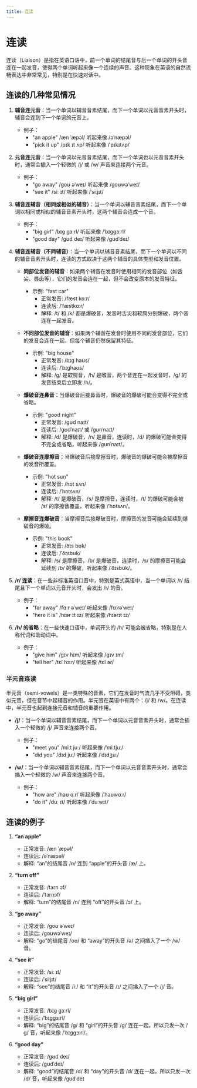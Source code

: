 ```yaml
---
title: 连读
---
```


# 连读

连读（Liaison）是指在英语口语中，前一个单词的结尾音与后一个单词的开头音连在一起发音，使得两个单词听起来像一个连续的声音。这种现象在英语的自然流畅表达中非常常见，特别是在快速对话中。

## 连读的几种常见情况

1. **辅音连元音**：当一个单词以辅音音素结尾，而下一个单词以元音音素开头时，辅音会连到下一个单词的元音上。

   - 例子：
     - "an apple" /æn ˈæpəl/ 听起来像 /əˈnæpəl/
     - "pick it up" /pɪk ɪt ʌp/ 听起来像 /ˈpɪkɪtʌp/

2. **元音连元音**：当一个单词以元音音素结尾，而下一个单词也以元音音素开头时，通常会插入一个轻微的 /j/ 或 /w/ 声音来连接两个元音。

   - 例子：
     - "go away" /ɡoʊ əˈweɪ/ 听起来像 /ɡoʊwəˈweɪ/
     - "see it" /siː ɪt/ 听起来像 /ˈsiːjɪt/

3. **辅音连辅音（相同或相似的辅音）**：当一个单词以辅音音素结尾，而下一个单词以相同或相似的辅音音素开头时，这两个辅音会连成一个音。

   - 例子：
     - "big girl" /bɪɡ ɡɜːrl/ 听起来像 /ˈbɪɡɡɜːrl/
     - "good day" /ɡʊd deɪ/ 听起来像 /ɡʊdˈdeɪ/

4. **辅音连辅音（不同辅音）**：当一个单词以辅音音素结尾，而下一个单词以不同的辅音音素开头时，连读的方式取决于这两个辅音的具体类型和发音位置。

   - **同部位发音的辅音**：如果两个辅音在发音时使用相同的发音部位（如舌尖、唇齿等），它们的发音会连在一起，但不会改变原本的发音特征。

     - 示例: "fast car"
       - 正常发音: /fæst kɑːr/
       - 连读后: /ˈfæstkɑːr/
       - 解释: /t/ 和 /k/ 都是爆破音，发音时舌尖和软腭分别爆破，两个音连在一起发音。

   - **不同部位发音的辅音**：如果两个辅音在发音时使用不同的发音部位，它们的发音会连在一起，但每个辅音仍然保留其特征。

     - 示例: "big house"
       - 正常发音: /bɪɡ haʊs/
       - 连读后: /ˈbɪɡhaʊs/
       - 解释: /ɡ/ 是软腭音，/h/ 是喉音，两个音连在一起发音时，/ɡ/ 的发音结束后立即发 /h/。

   - **爆破音连鼻音**：当爆破音后接鼻音时，爆破音的爆破可能会变得不完全或省略。

     - 示例: "good night"
       - 正常发音: /ɡʊd naɪt/
       - 连读后: /ɡʊdˈnaɪt/ 或 /ɡʊnˈnaɪt/
       - 解释: /d/ 是爆破音，/n/ 是鼻音，连读时，/d/ 的爆破可能会变得不完全或省略，听起来像 /ɡʊnˈnaɪt/。

   - **爆破音连摩擦音**：当爆破音后接摩擦音时，爆破音的爆破可能会被摩擦音的发音所覆盖。

     - 示例: "hot sun"
       - 正常发音: /hɒt sʌn/
       - 连读后: /ˈhɒtsʌn/
       - 解释: /t/ 是爆破音，/s/ 是摩擦音，连读时，/t/ 的爆破可能会被 /s/ 的摩擦音覆盖，听起来像 /ˈhɒtsʌn/。

   - **摩擦音连爆破音**：当摩擦音后接爆破音时，摩擦音的发音可能会延续到爆破音的爆破。
     - 示例: "this book"
       - 正常发音: /ðɪs bʊk/
       - 连读后: /ˈðɪsbʊk/
       - 解释: /s/ 是摩擦音，/b/ 是爆破音，连读时，/s/ 的摩擦音可能会延续到 /b/ 的爆破，听起来像 /ˈðɪsbʊk/。

5. **/r/ 连读**：在一些非标准英语口音中，特别是英式英语中，当一个单词以 /r/ 结尾且下一个单词以元音开头时，会发出 /r/ 的音。

   - 例子：
     - "far away" /fɑːr əˈweɪ/ 听起来像 /fɑːrəˈweɪ/
     - "here it is" /hɪər ɪt ɪz/ 听起来像 /hɪərɪt ɪz/

6. **/h/ 的省略**：在一些快速口语中，单词开头的 /h/ 可能会被省略，特别是在人称代词和助动词中。

   - 例子：
     - "give him" /ɡɪv hɪm/ 听起来像 /ɡɪv ɪm/
     - "tell her" /tɛl hɜːr/ 听起来像 /tɛl ər/

### 半元音连读

半元音（semi-vowels）是一类特殊的音素，它们在发音时气流几乎不受阻碍，类似元音，但在音节中起辅音的作用。半元音在英语中有两个：/j/ 和 /w/。在连读中，半元音也起到连接元音和辅音的重要作用。

- **/j/**：当一个单词以辅音音素结尾，而下一个单词以元音音素开头时，通常会插入一个轻微的 /j/ 声音来连接两个音。

  - 例子：
    - "meet you" /miːt juː/ 听起来像 /ˈmiːtjuː/
    - "did you" /dɪd juː/ 听起来像 /ˈdɪdʒuː/

- **/w/**：当一个单词以辅音音素结尾，而下一个单词以元音音素开头时，通常会插入一个轻微的 /w/ 声音来连接两个音。
  - 例子：
    - "how are" /haʊ ɑːr/ 听起来像 /ˈhaʊwɑːr/
    - "do it" /duː ɪt/ 听起来像 /ˈduːwɪt/

## 连读的例子

1. **“an apple”**

   - 正常发音: /æn ˈæpəl/
   - 连读后: /əˈnæpəl/
   - 解释: “an”的结尾音 /n/ 连到 “apple”的开头音 /æ/ 上。

2. **“turn off”**

   - 正常发音: /tɜrn ɔf/
   - 连读后: /ˈtɜrnɔf/
   - 解释: “turn”的结尾音 /n/ 连到 “off”的开头音 /ɔ/ 上。

3. **“go away”**

   - 正常发音: /ɡoʊ əˈweɪ/
   - 连读后: /ɡoʊwəˈweɪ/
   - 解释: “go”的结尾音 /oʊ/ 和 “away”的开头音 /ə/ 之间插入了一个 /w/ 音。

4. **“see it”**

   - 正常发音: /siː ɪt/
   - 连读后: /ˈsiːjɪt/
   - 解释: “see”的结尾音 /iː/ 和 “it”的开头音 /ɪ/ 之间插入了一个 /j/ 音。

5. **“big girl”**

   - 正常发音: /bɪɡ ɡɜːrl/
   - 连读后: /ˈbɪɡɡɜːrl/
   - 解释: “big”的结尾音 /ɡ/ 和 “girl”的开头音 /ɡ/ 连在一起，所以只发一次 /ɡ/ 音，听起来像 /ˈbɪɡɡɜːrl/。

6. **“good day”**

   - 正常发音: /ɡʊd deɪ/
   - 连读后: /ɡʊdˈdeɪ/
   - 解释: “good”的结尾音 /d/ 和 “day”的开头音 /d/ 连在一起，所以只发一次 /d/ 音，听起来像 /ɡʊdˈdeɪ
